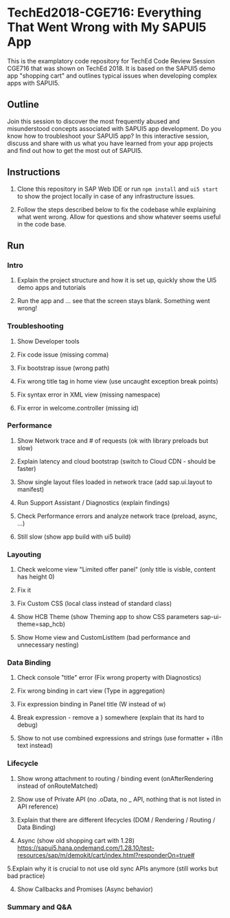 # TechEd2018-CGE716: Everything That Went Wrong with My SAPUI5 App

This is the examplatory code repository for TechEd Code Review Session CGE716 that was shown on TechEd 2018.
It is based on the SAPUI5 demo app "shopping cart" and outlines typical issues when developing complex apps with SAPUI5.

## Outline

Join this session to discover the most frequently abused and misunderstood concepts associated with SAPUI5 app development. Do you know how to troubleshoot your SAPUI5 app? In this interactive session, discuss and share with us what you have learned from your app projects and find out how to get the most out of SAPUI5.

## Instructions

1. Clone this repository in SAP Web IDE or run `npm install` and `ui5 start` to show the project locally in case of any infrastructure issues.

3. Follow the steps described below to fix the codebase while explaining what went wrong. Allow for questions and show whatever seems useful in the code base.

## Run

### Intro

1. Explain the project structure and how it is set up, quickly show the UI5 demo apps and tutorials

2. Run the app and ... see that the screen stays blank. Something went wrong!

### Troubleshooting

1. Show Developer tools

2. Fix code issue (missing comma)

3. Fix bootstrap issue (wrong path)

4. Fix wrong title tag in home view (use uncaught exception break points)

4. Fix syntax error in XML view (missing namespace)

6. Fix error in welcome.controller (missing id)

### Performance

1. Show Network trace and # of requests (ok with library preloads but slow)

2. Explain latency and cloud bootstrap (switch to Cloud CDN - should be faster)

3. Show single layout files loaded in network trace (add sap.ui.layout to manifest)

3. Run Support Assistant / Diagnostics (explain findings)

4. Check Performance errors and analyze network trace (preload, async, ...)

5. Still slow (show app build with ui5 build)

### Layouting

1. Check welcome view "Limited offer panel" (only title is visble, content has height 0)

2. Fix it

3. Fix Custom CSS (local class instead of standard class)

4. Show HCB Theme (show Theming app to show CSS parameters sap-ui-theme=sap_hcb)

5. Show Home view and CustomListItem (bad performance and unnecessary nesting)

### Data Binding

1. Check console "title" error (Fix wrong property with Diagnostics)

2. Fix wrong binding in cart view (Type in aggregation)

3. Fix expression binding in Panel title (W instead of w)

4. Break expression - remove a } somewhere (explain that its hard to debug)

5. Show to not use combined expressions and strings (use formatter + i18n text instead)

### Lifecycle

1. Show wrong attachment to routing / binding event (onAfterRendering instead of onRouteMatched)

2. Show use of Private API (no .oData, no _ API, nothing that is not listed in API reference)

3. Explain that there are different lifecycles (DOM / Rendering / Routing / Data Binding)

4. Async (show old shopping cart with 1.28)
https://sapui5.hana.ondemand.com/1.28.10/test-resources/sap/m/demokit/cart/index.html?responderOn=true#

5.Explain why it is crucial to not use old sync APIs anymore (still works but bad practice)

4. Show Callbacks and Promises (Async behavior)

### Summary and Q&A
